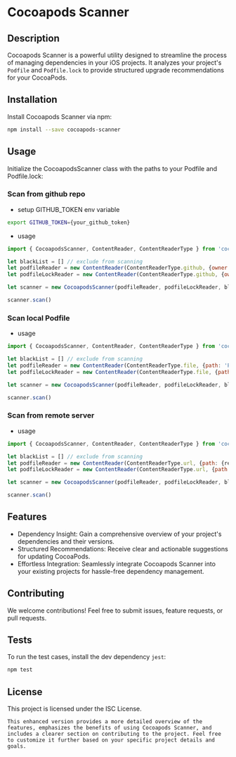 # Cocoapods Scanner

## Description

Cocoapods Scanner is a powerful utility designed to streamline the process of managing dependencies in your iOS projects. It analyzes your project's `Podfile` and `Podfile.lock` to provide structured upgrade recommendations for your CocoaPods.

## Installation

Install Cocoapods Scanner via npm:

```bash
npm install --save cocoapods-scanner
```

## Usage
Initialize the CocoapodsScanner class with the paths to your Podfile and Podfile.lock:

### Scan from github repo
- setup GITHUB_TOKEN env variable
```bash
export GITHUB_TOKEN={your_github_token}
```
- usage
```js
import { CocoapodsScanner, ContentReader, ContentReaderType } from 'cocoapods-scanner';

let blackList = [] // exclude from scanning
let podfileReader = new ContentReader(ContentReaderType.github, {owner: {repo_owner}, repo: {repo_name}, path: 'Podfile'})
let podfileLockReader = new ContentReader(ContentReaderType.github, {owner: {repo_owner}, repo: {repo_name}, path: 'Podfile.lock'})

let scanner = new CocoapodsScanner(podfileReader, podfileLockReader, blackList)

scanner.scan()
```

### Scan local Podfile
- usage
```js
import { CocoapodsScanner, ContentReader, ContentReaderType } from 'cocoapods-scanner';

let blackList = [] // exclude from scanning
let podfileReader = new ContentReader(ContentReaderType.file, {path: 'Podfile'})
let podfileLockReader = new ContentReader(ContentReaderType.file, {path: 'Podfile.lock'})

let scanner = new CocoapodsScanner(podfileReader, podfileLockReader, blackList)

scanner.scan()
```

### Scan from remote server
- usage
```js
import { CocoapodsScanner, ContentReader, ContentReaderType } from 'cocoapods-scanner';

let blackList = [] // exclude from scanning
let podfileReader = new ContentReader(ContentReaderType.url, {path: {remote_link}})
let podfileLockReader = new ContentReader(ContentReaderType.url, {path: {remote_link}})

let scanner = new CocoapodsScanner(podfileReader, podfileLockReader, blackList)

scanner.scan()
```

## Features
- Dependency Insight: Gain a comprehensive overview of your project's dependencies and their versions.
- Structured Recommendations: Receive clear and actionable suggestions for updating CocoaPods.
- Effortless Integration: Seamlessly integrate Cocoapods Scanner into your existing projects for hassle-free dependency management.

## Contributing
We welcome contributions! Feel free to submit issues, feature requests, or pull requests.

## Tests
To run the test cases, install the dev dependency `jest`:

```bash
npm test
```

## License
This project is licensed under the ISC License.

```
This enhanced version provides a more detailed overview of the features, emphasizes the benefits of using Cocoapods Scanner, and includes a clearer section on contributing to the project. Feel free to customize it further based on your specific project details and goals.
```